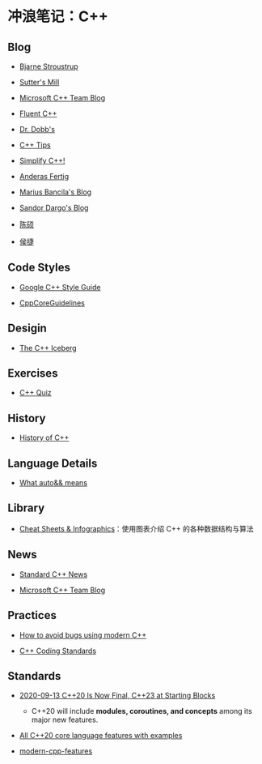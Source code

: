 # 冲浪笔记：C++

## Blog

- [Bjarne Stroustrup][b1]
- [Sutter's Mill][b2]
- [Microsoft C++ Team Blog][b3]
- [Fluent C++][b4]
- [Dr. Dobb's][b5]
- [C++ Tips][b6]
- [Simplify C++!][b7]
- [Anderas Fertig][b8]
- [Marius Bancila's Blog][b9]
- [Sandor Dargo's Blog][b10]
- [陈硕][b11]
- [侯捷][b12]

  [b1]: https://www.stroustrup.com/
  [b2]: https://herbsutter.com/
  [b3]: https://devblogs.microsoft.com/cppblog/
  [b4]: https://www.fluentcpp.com/
  [b5]: https://www.drdobbs.com/blogs/
  [b6]: https://abseil.io/tips/
  [b7]: https://arne-mertz.de/
  [b8]: https://andreasfertig.blog/
  [b9]: https://mariusbancila.ro/blog/
  [b10]: https://www.sandordargo.com/
  [b11]: https://blog.csdn.net/Solstice
  [b12]: https://web.archive.org/web/20110103001320/http://jjhou.boolan.com/

## Code Styles

- [Google C++ Style Guide][c1]
- [CppCoreGuidelines][c2]

  [c1]: https://google.github.io/styleguide/cppguide.html
  [c2]: https://github.com/isocpp/CppCoreGuidelines/blob/master/CppCoreGuidelines.md

## Desigin

- [The C++ Iceberg][d1]

  [d1]: https://fouronnes.github.io/cppiceberg/

## Exercises

- [C++ Quiz][e1]

  [e1]: https://cppquiz.org/quiz/question/231

## History

- [History of C++][h1]

  [h1]: https://en.cppreference.com/w/cpp/language/history

## Language Details

- [What auto&& means][l1]

  [l1]: https://www.fluentcpp.com/2021/04/02/what-auto-means/

## Library

- [Cheat Sheets & Infographics][li1]：使用图表介绍 C++ 的各种数据结构与算法

  [li1]: https://hackingcpp.com/cpp/cheat_sheets.html

## News

- [Standard C++ News][n1]
- [Microsoft C++ Team Blog][n2]

  [n1]: https://isocpp.org/blog/category/news
  [n2]: https://devblogs.microsoft.com/cppblog/

## Practices

- [How to avoid bugs using modern C++][pr1]
- [C++ Coding Standards][pr2]

  [pr1]: http://www.cplusplus.com/articles/y807M4Gy/
  [pr2]: https://isocpp.org/wiki/faq/coding-standards

## Standards

- [2020-09-13 C++20 Is Now Final, C++23 at Starting Blocks][s1]
  - C++20 will include **modules, coroutines, and concepts** among its major new features.

- [All C++20 core language features with examples][s2]
- [modern-cpp-features][s3]

  [s1]: https://www.infoq.com/news/2020/09/cpp-20-final/
  [s2]: https://oleksandrkvl.github.io/2021/04/02/cpp-20-overview.html
  [s3]: https://github.com/AnthonyCalandra/modern-cpp-features

